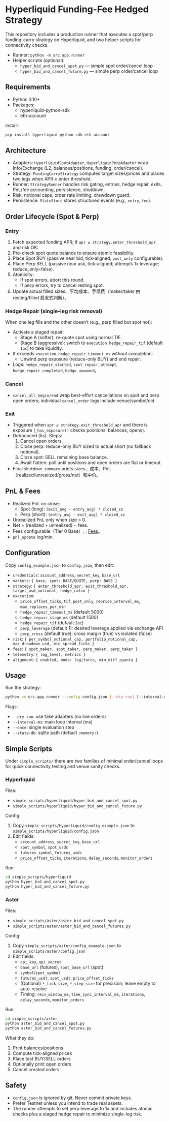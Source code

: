# Hyperliquid Funding-Fee Hedged Strategy

This repository includes a production runner that executes a spot/perp funding-carry strategy on Hyperliquid, and two helper scripts for connectivity checks.

- Runner: `python -m src.app.runner`
- Helper scripts (optional):
  - `hyper_bid_and_cancel_spot.py` — simple spot order/cancel loop
  - `hyper_bid_and_cancel_future.py` — simple perp order/cancel loop

## Requirements

- Python 3.10+
- Packages:
  - hyperliquid-python-sdk
  - eth-account

Install:

```bash
pip install hyperliquid-python-sdk eth-account
```

## Architecture

- Adapters: `HyperliquidSpotAdapter`, `HyperliquidPerpAdapter` wrap Info/Exchange (L2, balances/positions, funding, order/cancel).
- Strategy: `FundingCarryStrategy` computes target sizes/prices and places two legs when APR ≥ enter threshold.
- Runner: `StrategyRunner` handles risk gating, entries, hedge repair, exits, PnL/fee accounting, persistence, shutdown.
- Risk: notional caps, order rate limiting, drawdown guard.
- Persistence: `StateStore` stores structured events (e.g., `entry`, `fee`).

## Order Lifecycle (Spot & Perp)

### Entry
1) Fetch expected funding APR; if `apr ≥ strategy.enter_threshold_apr` and risk OK:
2) Pre-check spot quote balance to ensure atomic feasibility.
3) Place Spot BUY (passive near bid, tick-aligned; `post_only` configurable).
4) Place Perp SELL (passive near ask, tick-aligned; attempts 1x leverage; reduce_only=false).
5) Atomicity:
   - If spot errors, abort this round.
   - If perp errors, try to cancel resting spot.
6) Update actual filled sizes、平均成本、手续费（maker/taker 由 resting/filled 启发式判断）。

### Hedge Repair (single-leg risk removal)
When one leg fills and the other doesn’t (e.g., perp filled but spot not):
- Activate a staged repair:
  - Stage A (softer): re-quote spot using normal TIF.
  - Stage B (aggressive): switch to `execution.hedge_repair_tif` (default `Ioc`) to take liquidity.
- If exceeds `execution.hedge_repair_timeout_ms` without completion:
  - Unwind perp exposure (reduce-only BUY) and end repair.
- Logs: `hedge_repair_started`, `spot_repair_attempt`, `hedge_repair_completed`, `hedge_unwound`。

### Cancel
- `cancel_all_begin/end` wrap best-effort cancellations on spot and perp open orders; individual `cancel_order` logs include venue/symbol/oid.

### Exit
- Triggered when `apr ≤ strategy.exit_threshold_apr` and there is exposure (`_has_exposure()` checks positions, balances, opens).
- Debounced (5s). Steps:
  1) Cancel open orders.
  2) Close perp: reduce-only BUY sized to actual short (no fallback notional).
  3) Close spot: SELL remaining base balance.
  4) Await flatten: poll until positions and open orders are flat or timeout.
- Final `shutdown_summary` prints sizes、成本、PnL（realized/unrealized/gross/net）和中价。

## PnL & Fees

- Realized PnL on close:
  - Spot (long): `(exit_avg - entry_avg) * closed_sz`
  - Perp (short): `(entry_avg - exit_avg) * closed_sz`
- Unrealized PnL only when size > 0.
- Net = (realized + unrealized) − fees.
- Fees configurable（Tier 0 Base）; : [Fees](https://hyperliquid.gitbook.io/hyperliquid-docs/trading/fees)。
- `pnl_update` log/min.

## Configuration

Copy `config_example.json` to `config.json`, then edit:

- `credentials`: `account_address`, `secret_key`, `base_url`
- `markets`: `{ base, spot: BASE/QUOTE, perp: BASE }`
- `strategy`: `{ enter_threshold_apr, exit_threshold_apr, target_usd_notional, hedge_ratio }`
- `execution`:
  - `price_offset_ticks`, `tif`, `post_only`, `reprice_interval_ms`, `max_replaces_per_min`
  - `hedge_repair_timeout_ms` (default 5000)
  - `hedge_repair_stage_ms` (default 1500)
  - `hedge_repair_tif` (default `Ioc`)
  - `perp_leverage` (default 1): desired leverage applied via exchange API
  - `perp_cross` (default true): cross margin (true) vs isolated (false)
- `risk`: `{ per_symbol_notional_cap, portfolio_notional_cap, max_drawdown_usd, min_spread_ticks }`
- `fees`: `{ spot_maker, spot_taker, perp_maker, perp_taker }`
- `telemetry`: `{ log_level, metrics }`
 - `alignment`: `{ enabled, mode: log|force, min_diff_quanta }`

## Usage

Run the strategy:

```bash
python -m src.app.runner --config config.json [--dry-run] [--interval-ms 1000] [--once] [--state-db :memory:]
```

Flags:
- `--dry-run`: use fake adapters (no live orders)
- `--interval-ms`: main loop interval (ms)
- `--once`: single evaluation step
- `--state-db`: sqlite path (default `:memory:`)

## Simple Scripts

Under `simple_scripts/` there are two families of minimal order/cancel loops for quick connectivity testing and venue sanity checks.

### Hyperliquid

Files:
- `simple_scripts/hyperliquid/hyper_bid_and_cancel_spot.py`
- `simple_scripts/hyperliquid/hyper_bid_and_cancel_future.py`

Config:
1) Copy `simple_scripts/hyperliquid/config_example.json` to `simple_scripts/hyperliquid/config.json`
2) Edit fields:
   - `account_address`, `secret_key`, `base_url`
   - `spot_symbol`, `spot_usdc`
   - `futures_symbol`, `futures_usdc`
   - `price_offset_ticks`, `iterations`, `delay_seconds`, `monitor_orders`

Run:
```bash
cd simple_scripts/hyperliquid
python hyper_bid_and_cancel_spot.py
python hyper_bid_and_cancel_future.py
```

### Aster

Files:
- `simple_scripts/aster/aster_bid_and_cancel_spot.py`
- `simple_scripts/aster/aster_bid_and_cancel_futures.py`

Config:
1) Copy `simple_scripts/aster/config_example.json` to `simple_scripts/aster/config.json`
2) Edit fields:
   - `api_key`, `api_secret`
   - `base_url` (futures), `spot_base_url` (spot)
   - `symbol`/`spot_symbol`
   - `futures_usdt`, `spot_usdt`, `price_offset_ticks`
   - (Optional) `*_tick_size`, `*_step_size` for precision; leave empty to auto-resolve
   - Timing: `recv_window_ms`, `time_sync_interval_ms`, `iterations`, `delay_seconds`, `monitor_orders`

Run:
```bash
cd simple_scripts/aster
python aster_bid_and_cancel_spot.py
python aster_bid_and_cancel_futures.py
```

What they do:
1) Print balances/positions
2) Compute tick-aligned prices
3) Place test BUY/SELL orders
4) Optionally print open orders
5) Cancel created orders

## Safety

- `config.json` is ignored by git. Never commit private keys.
- Prefer Testnet unless you intend to trade real assets.
- The runner attempts to set perp leverage to 1x and includes atomic checks plus a staged hedge repair to minimize single-leg risk.
